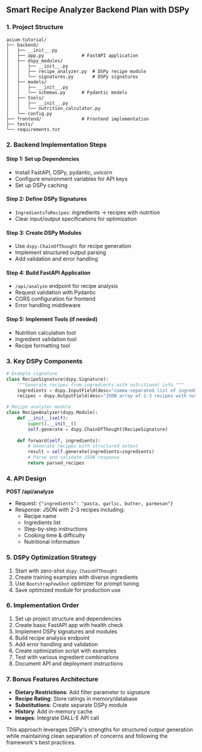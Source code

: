 ## Smart Recipe Analyzer Backend Plan with DSPy

### 1. **Project Structure**
```
axium-tutorial/
├── backend/
│   ├── __init__.py
│   ├── app.py              # FastAPI application
│   ├── dspy_modules/
│   │   ├── __init__.py
│   │   ├── recipe_analyzer.py  # DSPy recipe module
│   │   └── signatures.py       # DSPy signatures
│   ├── models/
│   │   ├── __init__.py
│   │   └── schemas.py      # Pydantic models
│   ├── tools/
│   │   ├── __init__.py
│   │   └── nutrition_calculator.py
│   └── config.py
├── frontend/               # Frontend implementation
├── tests/
└── requirements.txt
```

### 2. **Backend Implementation Steps**

#### Step 1: Set up Dependencies
- Install FastAPI, DSPy, pydantic, uvicorn
- Configure environment variables for API keys
- Set up DSPy caching

#### Step 2: Define DSPy Signatures
- `IngredientsToRecipes`: ingredients -> recipes with nutrition
- Clear input/output specifications for optimization

#### Step 3: Create DSPy Modules
- Use `dspy.ChainOfThought` for recipe generation
- Implement structured output parsing
- Add validation and error handling

#### Step 4: Build FastAPI Application
- `/api/analyze` endpoint for recipe analysis
- Request validation with Pydantic
- CORS configuration for frontend
- Error handling middleware

#### Step 5: Implement Tools (if needed)
- Nutrition calculation tool
- Ingredient validation tool
- Recipe formatting tool

### 3. **Key DSPy Components**

```python
# Example signature
class RecipeSignature(dspy.Signature):
    """Generate recipes from ingredients with nutritional info."""
    ingredients = dspy.InputField(desc="comma-separated list of ingredients")
    recipes = dspy.OutputField(desc="JSON array of 2-3 recipes with nutrition")

# Recipe analyzer module
class RecipeAnalyzer(dspy.Module):
    def __init__(self):
        super().__init__()
        self.generate = dspy.ChainOfThought(RecipeSignature)
    
    def forward(self, ingredients):
        # Generate recipes with structured output
        result = self.generate(ingredients=ingredients)
        # Parse and validate JSON response
        return parsed_recipes
```

### 4. **API Design**

**POST /api/analyze**
- Request: `{"ingredients": "pasta, garlic, butter, parmesan"}`
- Response: JSON with 2-3 recipes including:
  - Recipe name
  - Ingredients list
  - Step-by-step instructions
  - Cooking time & difficulty
  - Nutritional information

### 5. **DSPy Optimization Strategy**
1. Start with zero-shot `dspy.ChainOfThought`
2. Create training examples with diverse ingredients
3. Use `BootstrapFewShot` optimizer for prompt tuning
4. Save optimized module for production use

### 6. **Implementation Order**
1. Set up project structure and dependencies
2. Create basic FastAPI app with health check
3. Implement DSPy signatures and modules
4. Build recipe analysis endpoint
5. Add error handling and validation
6. Create optimization script with examples
7. Test with various ingredient combinations
8. Document API and deployment instructions

### 7. **Bonus Features Architecture**
- **Dietary Restrictions**: Add filter parameter to signature
- **Recipe Rating**: Store ratings in memory/database
- **Substitutions**: Create separate DSPy module
- **History**: Add in-memory cache
- **Images**: Integrate DALL-E API call

This approach leverages DSPy's strengths for structured output generation while maintaining clean separation of concerns and following the framework's best practices.